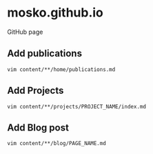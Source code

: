 # mosko.github.io

GitHub page

## Add publications

`vim content/**/home/publications.md`

## Add Projects

`vim content/**/projects/PROJECT_NAME/index.md`

## Add Blog post

`vim content/**/blog/PAGE_NAME.md`